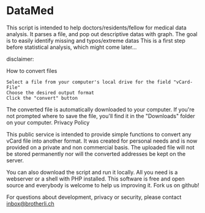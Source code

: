 # DataMed

This script is intended to help doctors/residents/fellow for medical data analysis.
It parses a file, and pop out descriptive datas with graph.
The goal is to easily identify missing and typos/extreme datas
This is a first step before statistical analysis, which might come later...


disclaimer:

How to convert files

	Select a file from your computer's local drive for the field "vCard-File"
	Choose the desired output format
	Click the "convert" button

The converted file is automatically downloaded to your computer. If you're not prompted where to save the file, you'll find it in the "Downloads" folder on your computer.
Privacy Policy

This public service is intended to provide simple functions to convert any vCard file into another format. It was created for personal needs and is now provided on a private and non commercial basis. The uploaded file will not be stored permanently nor will the converted addresses be kept on the server.

You can also download the script and run it locally. All you need is a webserver or a shell with PHP installed. This software is free and open source and everybody is welcome to help us improving it. Fork us on github!

For questions about development, privacy or security, please contact inbox@brotherli.ch
